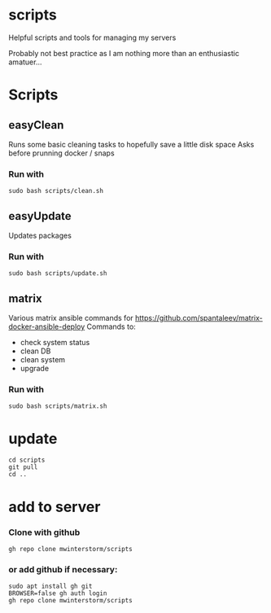# scripts
Helpful scripts and tools for managing my servers

Probably not best practice as I am nothing more than an enthusiastic amatuer...

# Scripts
## easyClean
Runs some basic cleaning tasks to hopefully save a little disk space
Asks before prunning docker / snaps

### Run with 
```
sudo bash scripts/clean.sh
```
## easyUpdate
Updates packages

### Run with 
```
sudo bash scripts/update.sh
```

## matrix
Various matrix ansible commands for https://github.com/spantaleev/matrix-docker-ansible-deploy
Commands to:
- check system status
- clean DB
- clean system
- upgrade

### Run with 
```
sudo bash scripts/matrix.sh
```

# update
```
cd scripts
git pull
cd ..
```

# add to server
### Clone with github
```
gh repo clone mwinterstorm/scripts
```
### or add github if necessary:
```
sudo apt install gh git
BROWSER=false gh auth login
gh repo clone mwinterstorm/scripts
```
